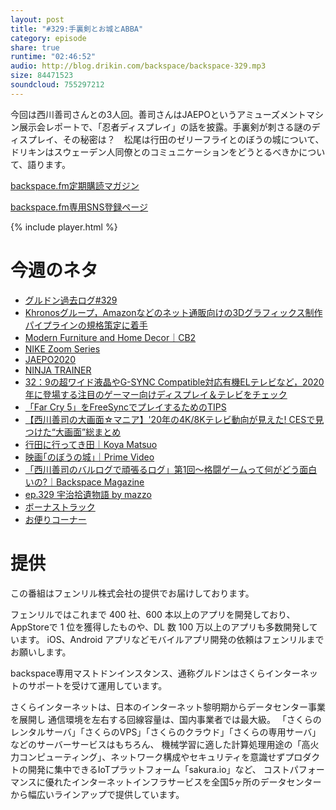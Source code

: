 ```yaml
---
layout: post
title: "#329:手裏剣とお城とABBA"
category: episode
share: true
runtime: "02:46:52"
audio: http://blog.drikin.com/backspace/backspace-329.mp3
size: 84471523
soundcloud: 755297212
---
```


今回は西川善司さんとの3人回。善司さんはJAEPOというアミューズメントマシン展示会レポートで、「忍者ディスプレイ」の話を披露。手裏剣が刺さる謎のディスプレイ、その秘密は？　松尾は行田のゼリーフライとのぼうの城について、ドリキンはスウェーデン人同僚とのコミュニケーションをどうとるべきかについて、語ります。

[backspace.fm定期購読マガジン](https://note.mu/drikin/m/m55ec296b7655)

[backspace.fm専用SNS登録ページ](https://mstdn.guru/invite/3WVHpSMr)

{% include player.html %}

# 今週のネタ
* [グルドン過去ログ#329](https://rbtnn.github.io/mstdn-picker/?instance=mstdn.guru&since_id=103626873025370475&max_id=103627812748973036)
* [Khronosグループ，Amazonなどのネット通販向けの3Dグラフィックス制作パイプラインの規格策定に着手](https://jp.gamesindustry.biz/article/1908/19080502/)
* [Modern Furniture and Home Decor｜CB2](https://www.cb2.com/)
* [NIKE Zoom Series](https://www.nike.com/jp/w/zoom-series-170vv)
* [JAEPO2020](https://www.youtube.com/watch?v=UNWRPrMCeF0&feature=youtu.be)
* [NINJA TRAINER](https://www.ninja-trainer.com/jp/)
* [32：9の超ワイド液晶やG-SYNC Compatible対応有機ELテレビなど，2020年に登場する注目のゲーマー向けディスプレイ＆テレビをチェック](https://www.4gamer.net/games/450/G045087/20200124065/)
* [「Far Cry 5」をFreeSyncでプレイするためのTIPS](https://www.4gamer.net/games/295/G029549/20180510121/)
* [【西川善司の大画面☆マニア】'20年の4K/8Kテレビ動向が見えた! CESで見つけた“大画面”総まとめ](https://av.watch.impress.co.jp/docs/series/dg/1233818.html)
* [行田に行ってき田｜Koya Matsuo](https://note.com/mazzo/n/n9264484f38be)
* [映画｢のぼうの城｣｜Prime Video](https://www.amazon.co.jp/dp/B00FIXBD32)
* [「西川善司のバルログで頑張るログ」第1回～格闘ゲームって何がどう面白いの?｜Backspace Magazine](https://note.com/backspacefm/n/nc756dfa4fcb5)
* [ep.329 宇治拾遺物語 by mazzo](https://note.com/mazzo/n/nef291e53141b)
* [ボーナストラック](https://note.com/backspacefm/n/n765d6ce2833e)
* [お便りコーナー](https://forms.gle/xrQkbsqxp8Ge7tN17)

# 提供

この番組はフェンリル株式会社の提供でお届けしております。

フェンリルではこれまで 400 社、600 本以上のアプリを開発しており、AppStoreで 1 位を獲得したものや、DL 数 100 万以上のアプリも多数開発しています。
iOS、Android アプリなどモバイルアプリ開発の依頼はフェンリルまでお願いします。

backspace専用マストドンインスタンス、通称グルドンはさくらインターネットのサポートを受けて運用しています。

さくらインターネットは、日本のインターネット黎明期からデータセンター事業を展開し
通信環境を左右する回線容量は、国内事業者では最大級。
「さくらのレンタルサーバ」「さくらのVPS」「さくらのクラウド」「さくらの専用サーバ」などのサーバーサービスはもちろん、
機械学習に適した計算処理用途の「高火力コンピューティング」、ネットワーク構成やセキュリティを意識せずプロダクトの開発に集中できるIoTプラットフォーム「sakura.io」など、
コストパフォーマンスに優れたインターネットインフラサービスを全国5ヶ所のデータセンターから幅広いラインアップで提供しています。

